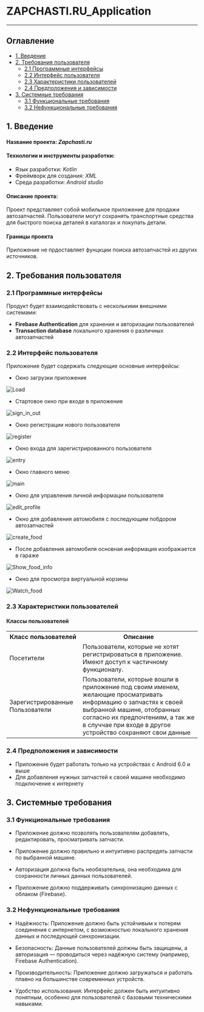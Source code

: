 # ZAPCHASTI.RU_Application
---

## <a id="table_of_contents">Оглавление</a>
- [1. Введение](#introduction)
- [2. Требования пользователя](#user_requirements)
    - [2.1 Программные интерфейсы](#software_interfaces)
    - [2.2 Интерфейс пользователя](#user_interfaces)
    - [2.3 Характеристики пользователей](#user_characteristic)
    - [2.4 Предположения и зависимости](#assumotion_and_dependencies)
- [3. Системные требования](#system_requirements)
    - [3.1 Функциональные требования](#functional_req)
    - [3.2 Нефункциональные требования](#nonfunctional_req)
    
## <a id="introduction">1. Введение</a>

#### __Название проекта:__ _Zapchasti.ru_

#### __Технологии и инструменты разработки:__
- Язык разработки: _Kotlin_
- Фреймворк для создания: _XML_
- Среда разработки: _Android studio_

#### **Описание проекта:**
Проект представляет собой мобильное приложение для  продажи автозапчастей. Пользователи могут сохранять транспортные средства для быстрого поиска деталей в каталогах и покупать детали.

#### **Границы проекта**
Приложение не прдоставляет фунцкции поиска автозапчастей из других источников.

## <a id="user_requirements">2. Требования пользователя</a>

### <a id="software_interfaces">2.1 Программные интерфейсы</a>

Продукт будет взаимодействовать с несколькими внешними системами:
- __Firebase Authentication__ для хранения и авторизации пользователей
- __Transaction database__ локального хранения о различных автозапчастей

### <a id="user_interfaces">2.2 Интерфейс пользователя</a>

Приложение будет содержать следующие основные интерфейсы:

- Окно загрузки приложение

![Load](../Mockups/photo_2024-10-21_14-26-33.jpg)

- Стартовое окно при входе в приложение

![sign_in_out](../Mockups/photo_2024-10-21_14-26-39.jpg)

- Окно регистрации нового пользователя

![register](../Mockups/photo_2024-10-21_14-26-45.jpg)

- Окно входа для зарегистрированного пользователя

![entry](../Mockups/photo_2024-10-21_14-26-49.jpg)

- Окно главного меню

![main](../Mockups/photo_2024-10-21_14-26-53.jpg)

- Окно для управления личной информации пользователя

![edit_profile](../Mockups/photo_2024-10-21_14-27-02.jpg)

- Окно для добавления автомобиля с последующим побдором автозапчастей

![create_food](../Mockups/photo_2024-10-21_14-26-56.jpg)

- После добавления автомобиля основная информация изображается в гараже

![Show_food_info](../Mockups/photo_2024-10-21_14-26-59.jpg)

- Окно для просмотра виртуальной корзины

![Watch_food](../Mockups/photo_2024-10-21_14-27-10.jpg)

### <a id="user_characteristic">2.3 Характеристики пользователей</a>

#### Классы пользователей

<table>
    <tr>
        <th>Класс пользователей </th>
        <th>Описание </th>
    </tr>
    <tr>
        <td>Посетители </td>
        <td> Пользователи, которые не хотят регистрироваться в приложение. Имеют доступ к частичному  функционалу. </td>
    </tr>
    <tr>
        <td>Зарегистрированные Пользователи</td>
        <td>Пользователи, которые вошли в приложение под своим именем, желающие просматривать информацию о запчастях к своей выбранной машине, отобранных согласно их предпочтениям, а так же в случчае при входе в другое устройство сохраняют свои данные</td>
    </tr>
</table>

### <a id="assumotion_and_dependencies">2.4 Предположения и зависимости</a>

- Приложение будет работать только на устройствах с Android 6.0 и выше
- Для добавления нужных запчастей к своей машине необходимо подключение к интернету

## <a id="system_requirements">3. Системные требования</a>

### <a id="functional_req">3.1 Функциональные требования</a>

- Приложение должно позволять пользователям добавлять, редактировать, просматривать запчасти.

- Приложение должно правильно и интуитивно распредять запчасти по выбранной машине.

- Авторизация должна быть необязательна, она необходима для сохранности личных данных пользователей.

- Приложение должно поддерживать синхронизацию данных с облаком (Firebase).

### <a id="nonfunctional_req">3.2 Нефункциональные требования</a>

- Надёжность: Приложение должно быть устойчивым к потерям соединения с интернетом, с возможностью локального хранения данных и последующей синхронизации.

-  Безопасность: Данные пользователей должны быть защищены, а авторизация — проводиться через надёжную систему (например, Firebase Authentication). 

- Производительность: Приложение должно загружаться и работать плавно на большинстве современных устройств.

- Удобство использования: Интерфейс должен быть интуитивно понятным, особенно для пользователей с базовыми техническими навыками.



